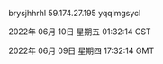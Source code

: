brysjhhrhl 59.174.27.195 yqqlmgsycl

2022年 06月 10日 星期五 01:32:14 CST

2022年 06月 09日 星期四 17:32:14 GMT
